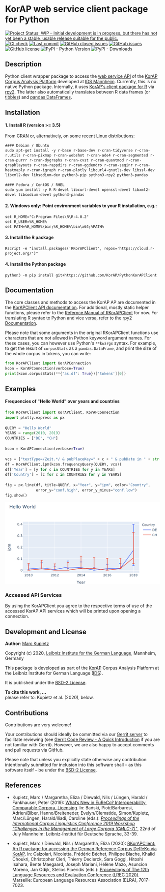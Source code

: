 # KorAP web service client package for Python

[![Project Status: WIP – Initial development is in progress, but there has not yet been a stable, usable release suitable for the public.](https://www.repostatus.org/badges/latest/wip.svg)](https://www.repostatus.org/#wip)
[![CI check](https://github.com/KorAP/PythonKorAPClient/workflows/PythonKorAPClient%20CI%20unit%20test/badge.svg)](https://github.com/KorAP/PythonKorAPClient/actions?workflow=PythonKorAPClient%20CI%20unit%20test)
[![Last commit](https://img.shields.io/github/last-commit/KorAP/PythonKorAPClient.svg)](https://github.com/KorAP/PythonKorAPClient/issues)
[![GitHub closed issues](https://img.shields.io/github/issues-raw/KorAP/PythonKorAPClient.svg)](https://github.com/KorAP/PythonKorAPClient/issues)
[![GitHub issues](https://img.shields.io/github/issues-closed-raw/KorAP/PythonKorAPClient.svg)](https://github.com/KorAP/PythonKorAPClient/issues)
[![GitHub license](https://img.shields.io/github/license/KorAP/PythonKorAPClient)](https://github.com/KorAP/PythonKorAPClient/blob/master/LICENSE)
![PyPI - Python Version](https://img.shields.io/pypi/pyversions/KorAPClient)
![PyPI - Downloads](https://img.shields.io/pypi/dm/KorAPClient)
## Description
Python client wrapper package to access the [web service API](https://github.com/KorAP/Kustvakt/wiki) of the [KorAP Corpus Analysis Platform](https://korap.ids-mannheim.de/) developed at [IDS Mannheim](http://www.ids-mannheim.de/).
Currently, this is no native Python package. Internally, it uses [KorAP's client package for R](http://github.com/KorAP/RKorAPClient)
via [rpy2](https://rpy2.github.io/). The latter also automatically translates between R data frames (or [tibbles](https://tibble.tidyverse.org/)) and [pandas DataFrames](https://pandas.pydata.org/pandas-docs/stable/getting_started/dsintro.html#dataframe). 

## Installation
#### 1. Install R (version >= 3.5)
From [CRAN](https://cran.r-project.org/bin/) or, alternatively, on some recent Linux distributions: 

```shell script
#### Debian / Ubuntu
sudo apt-get install -y r-base r-base-dev r-cran-tidyverse r-cran-r.utils r-cran-pixmap r-cran-webshot r-cran-ade4 r-cran-segmented r-cran-purrr r-cran-dygraphs r-cran-cvst r-cran-quantmod r-cran-graphlayouts r-cran-rappdirs r-cran-ggdendro r-cran-seqinr r-cran-heatmaply r-cran-igraph r-cran-plotly libcurl4-gnutls-dev libssl-dev libxml2-dev libsodium-dev python3-pip python3-rpy2 python3-pandas

#### Fedora / CentOS / RHEL
sudo yum install -y R R-devel libcurl-devel openssl-devel libxml2-devel libsodium-devel python3-pandas
```
#### 2. Windows only: Point environment variables to your R installation, e.g.:
```
set R_HOME="C:Program Files\R\R-4.0.2"
set R_USER=%R_HOME%
set PATH=%R_HOME%\bin;%R_HOME%\bin\x64;%PATH%
```

#### 3. Install the R package
```
Rscript -e "install.packages('RKorAPClient', repos='https://cloud.r-project.org/')"
```
#### 4. Install the Python package
```
python3 -m pip install git+https://github.com/KorAP/PythonKorAPClient
```
## Documentation
The core classes and methods to access the KorAP AP are documented in the [KorAPClient API documentation](https://korap.github.io/PythonKorAPClient/doc/KorAPClient/).
For additional, mostly static helper functions, please refer to the [Refernce Manual of RKorAPClient](https://cran.r-project.org/web/packages/RKorAPClient/RKorAPClient.pdf) for now. 
For translating R syntax to Python and vice versa, refer to the [rpy2 Documentation](https://rpy2.github.io/doc/latest/html/index.html).

Please note that some arguments in the original RKorAPClient functions use characters that are not allowed in Python keyword argument names.
For these cases, you can however use Python's `**kwargs` syntax.
For example, to get the result of `corpusStats` as a `pandas.DataFrame`, and print the size of the whole corpus in tokens, you can write:
```python
from KorAPClient import KorAPConnection
kcon = KorAPConnection(verbose=True)
print(kcon.corpusStats(**{"as.df": True})['tokens'][0])
```

## Examples
#### Frequencies of "Hello World" over years and countries
```python
from KorAPClient import KorAPClient, KorAPConnection
import plotly.express as px

QUERY = "Hello World"
YEARS = range(2010, 2019)
COUNTRIES = ["DE", "CH"]

kcon = KorAPConnection(verbose=True)

vcs = ["textType=/Zeit.*/ & pubPlaceKey=" + c + " & pubDate in " + str(y) for c in COUNTRIES for y in YEARS]
df = KorAPClient.ipm(kcon.frequencyQuery(QUERY, vcs))
df['Year'] = [y for c in COUNTRIES for y in YEARS]
df['Country'] = [c for c in COUNTRIES for y in YEARS]

fig = px.line(df, title=QUERY, x="Year", y="ipm", color="Country",
              error_y="conf.high", error_y_minus="conf.low")
fig.show()
```
![Frequency per million words of “Hello World“ in DE vs. AT from 2010 to 2018 in newspapers and magazines](figures/hello-world.png)

### Accessed API Services
By using the KorAPClient you agree to the respective terms of use of the accessed KorAP API services which will be printed upon opening a connection.

## Development and License

**Author**: [Marc Kupietz](http://www1.ids-mannheim.de/zfo/personal/kupietz/)

Copyright (c) 2020, [Leibniz Institute for the German Language](http://www.ids-mannheim.de/), Mannheim, Germany

This package is developed as part of the [KorAP](http://korap.ids-mannheim.de/)
Corpus Analysis Platform at the Leibniz Institute for German Language
([IDS](http://www.ids-mannheim.de/)).

It is published under the [BSD-2 License](LICENSE).

**To cite this work, …**<br>
please refer to: Kupietz et al. (2020), below.
## Contributions

Contributions are very welcome!

Your contributions should ideally be committed via our [Gerrit server](https://korap.ids-mannheim.de/gerrit/)
to facilitate reviewing (see [Gerrit Code Review - A Quick Introduction](https://korap.ids-mannheim.de/gerrit/Documentation/intro-quick.html)
if you are not familiar with Gerrit). However, we are also happy to accept comments and pull requests
via GitHub.

Please note that unless you explicitly state otherwise any
contribution intentionally submitted for inclusion into this software shall –
as this software itself – be under the [BSD-2 License](LICENSE).

## References

- Kupietz, Marc / Margaretha, Eliza / Diewald, Nils / Lüngen, Harald / Fankhauser, Peter (2019): [What’s New in EuReCo? Interoperability, Comparable Corpora, Licensing](https://nbn-resolving.org/urn:nbn:de:bsz:mh39-90261). In: Bański, Piotr/Barbaresi, Adrien/Biber, Hanno/Breiteneder, Evelyn/Clematide, Simon/Kupietz, Marc/Lüngen, Harald/Iliadi, Caroline (eds.): [*Proceedings of the International Corpus Linguistics Conference 2019 Workshop "Challenges in the Management of Large Corpora (CMLC-7)"*](https://ids-pub.bsz-bw.de/solrsearch/index/search/searchtype/collection/id/21038), 22nd of July Mannheim: Leibniz-Institut für Deutsche Sprache, 33-39.

- Kupietz, Marc / Diewald, Nils / Margaretha, Eliza (2020): [RKorAPClient: An R package for accessing the German Reference Corpus DeReKo via KorAP](http://www.lrec-conf.org/proceedings/lrec2020/pdf/2020.lrec-1.867.pdf). In: Calzolari, Nicoletta, Frédéric Béchet, Philippe Blache, Khalid Choukri, Christopher Cieri,  Thierry Declerck, Sara Goggi, Hitoshi Isahara, Bente Maegaard, Joseph Mariani, Hélène Mazo, Asuncion Moreno, Jan Odijk, Stelios Piperidis (eds.): [Proceedings of The 12th Language Resources and Evaluation Conference (LREC 2020)](http://www.lrec-conf.org/proceedings/lrec2020/LREC-2020.pdf). Marseille: European Language Resources Association (ELRA), 7017-7023.
